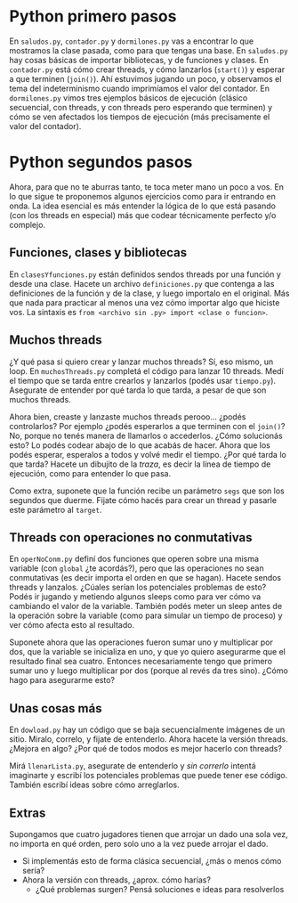 # Python primero pasos

En `saludos.py`, `contador.py` y `dormilones.py` vas a encontrar lo que mostramos la clase pasada, como para que tengas una base.
En `saludos.py` hay cosas básicas de importar bibliotecas, y de funciones y clases.
En `contador.py` está cómo crear threads, y cómo lanzarlos (`start()`) y esperar a que terminen (`join()`).  Ahí estuvimos jugando un poco, y observamos el tema del indeterminismo cuando imprimíamos el valor del contador.
En `dormilones.py` vimos tres ejemplos básicos de ejecución (clásico secuencial, con threads, y con threads pero esperando que terminen) y cómo se ven afectados los tiempos de ejecución (más precisamente el valor del contador).

# Python segundos pasos

Ahora, para que no te aburras tanto, te toca meter mano un poco a vos. En lo que sigue te proponemos algunos ejercicios como para ir entrando en onda.
La idea esencial es más entender la lógica de lo que está pasando (con los threads en especial) más que codear técnicamente perfecto y/o complejo.

## Funciones, clases y bibliotecas

En `clasesYfunciones.py` están definidos sendos threads por una función y desde una clase. Hacete un archivo `definiciones.py` que contenga a las definiciones de la función y de la clase, y luego importalo en el original.
Más que nada para practicar al menos una vez cómo importar algo que hiciste vos. La sintaxis es `from <archivo sin .py> import <clase o funcion>`.

## Muchos threads

¿Y qué pasa si quiero crear y lanzar muchos threads? Sí, eso mismo, un loop. En `muchosThreads.py` completá el código para lanzar 10 threads. Medí el tiempo que se tarda entre crearlos y lanzarlos (podés usar `tiempo.py`). Asegurate de entender por qué tarda lo que tarda, a pesar de que son muchos threads.

Ahora bien, creaste y lanzaste muchos threads perooo... ¿podés controlarlos? Por ejemplo ¿podés esperarlos a que terminen con el `join()`? No, porque no tenés manera de llamarlos o accederlos. ¿Cómo solucionás esto? Lo podés codear abajo de lo que acabás de hacer.
Ahora que los podés esperar, esperalos a todos y volvé medir el tiempo. ¿Por qué tarda lo que tarda? Hacete un dibujito de la *traza*, es decir la línea de tiempo de ejecución, como para entender lo que pasa.

Como extra, suponete que la función recibe un parámetro `segs` que son los segundos que duerme. Fijate cómo hacés para crear un thread y pasarle este parámetro al `target`.

## Threads con operaciones no conmutativas

En `operNoConm.py` definí dos funciones que operen sobre una misma variable (con `global` ¿te acordás?), pero que las operaciones no sean conmutativas (es decir importa el orden en que se hagan).
Hacete sendos threads y lanzalos. ¿Cúales serían los potenciales problemas de esto? Podés ir jugando y metiendo algunos sleeps como para ver cómo va cambiando el valor de la variable. También podés meter un sleep antes de la operación sobre la variable (como para simular un tiempo de proceso) y ver cómo afecta esto al resultado.

Suponete ahora que las operaciones fueron sumar uno y multiplicar por dos, que la variable se inicializa en uno, y que yo quiero asegurarme que el resultado final sea cuatro. Entonces necesariamente tengo que primero sumar uno y luego multiplicar por dos (porque al revés da tres sino). ¿Cómo hago para asegurarme esto?

## Unas cosas más

En `dowload.py` hay un código que se baja secuencialmente imágenes de un sitio. Miralo, correlo, y fijate de entenderlo.
Ahora hacete la versión threads. ¿Mejora en algo? ¿Por qué de todos modos es mejor hacerlo con threads?

Mirá `llenarLista.py`, asegurate de entenderlo y *sin correrlo* intentá imaginarte y escribí los potenciales problemas que puede tener ese código. También escribí ideas sobre cómo arreglarlos.

## Extras

Supongamos que cuatro jugadores tienen que arrojar un dado una sola vez, no importa en qué orden, pero solo uno a la vez puede arrojar el dado.

- Si implementás esto de forma clásica secuencial, ¿más o menos cómo sería?
- Ahora la versión con threads, ¿aprox. cómo harías?
    - ¿Qué problemas surgen? Pensá soluciones e ideas para resolverlos
